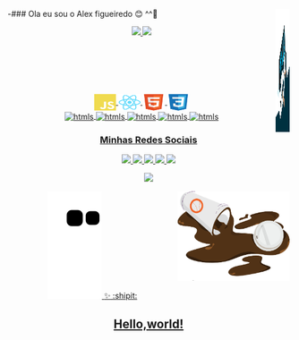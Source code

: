 -### Ola eu sou o Alex figueiredo 😊 ^^👋 
<img
 src="https://github.com/A-W806/repositorio_teste/blob/main/code.gif"
	width="25vw"
	height="220px"
	align="right"
/>


<div align="center">
  <a href="https://github.com/A-W806">
  <img height="150em" src="https://github-readme-stats.vercel.app/api?username=A-W806&show_icons=true&theme=omni&nclude_all_commits=true&count_private=true"/>
  <img height="150em" src="https://github-readme-stats.vercel.app/api/top-langs/?username=A-W806&layout=compact&langs_count=7&theme=omni"/>
</div>
<a href="https://github.com/A-W806">
<div style="display: inline_block"><br>
<div align="center">
    </br>
  <a href="https://github.com/A-W806">
  <div style="display: inline_block"><br>
     <div align="center">
    </br>
  <div align="left">
   </br>
</div>
</div>
</br>
	
	
<img align="center" alt="A-W806-Angular" height="30" width="40" src="https://raw.githubusercontent.com/devicons/devicon/master/icons/javascript/javascript-plain.svg">
<img align="center" alt="A-W806-fremeork" height="30" width="40" src="https://raw.githubusercontent.com/devicons/devicon/master/icons/react/react-original.svg">
<img align="center" alt="A-W806-HTML" height="30" width="40" src="https://raw.githubusercontent.com/devicons/devicon/master/icons/html5/html5-original.svg">
<img align="center" alt="A-W806-C#" height="30" width="40" src="https://raw.githubusercontent.com/devicons/devicon/master/icons/css3/css3-original.svg">
<div align="center">
	
<img align= "center" alt="htmls" src="https://img.shields.io/badge/HTML5-E34F26?style=for-the-badge&logo=html5&logoColor=white">
<img align= "center" alt="htmls" src="https://img.shields.io/badge/CSS-239120?&style=for-the-badge&logo=css3&logoColor=white">
<img align= "center" alt="htmls" src="https://img.shields.io/badge/C%23-239120?style=for-the-badge&logo=c-sharp&logoColor=white">
<img align= "center" alt="htmls" src="https://img.shields.io/badge/Python-3776AB?style=for-the-badge&logo=python&logoColor=white">
<img align= "center" alt="htmls" src="https://img.shields.io/badge/JavaScript-F7DF1E?style=for-the-badge&logo=javascript&logoColor=black">
    
### Minhas Redes Sociais
<div>
	
<a href="https://www.instagram.com/figueiredo_alex/" target="_blank"><img src="https://img.shields.io/badge/-Instagram-%23E4405F?style=for-the-badge&logo">
<a href="https://www.facebook.com/me/" target="_blank"><img src="https://img.shields.io/badge/Facebook-1877F2?style=for-the-badge&logo=facebook&logoColor=white">
<a href="https://accounts.google.com/SignOutOptions?hl=pt-BR&continue=https://mail.google.com&service=mail"><img src="https://img.shields.io/badge/-Gmail-%23333?style=for-the-badge&logo=gmail&logoCo">
<a href="https://www.linkedin.com/feed/?nis=true&lipi=urn%3Ali%3Apage%3Ad_flagship3_profile_view_base%3Bv%2FTXJxalQiuDwxot79dLkA%3D%3D" target="_blank"><img src="https://img.shields.io/badge/-LinkedIn-%230077B5?style=for-the-badge&logo">
<a href="https://mywhats.net/1570526" target="_blank"><img src="https://img.shields.io/badge/WhatsApp-25D366?style=for-the-badge&logo=whatsapp&logoColor=white">

<p align="center"> <img alingn="center" src="https://profile-counter.glitch.me/A-W806/count.svg" /></p>
  
![snake gif](https://github.com/A-W806/A-W806/blob/output/github-contribution-grid-snake.svg) 
  :sparkles:
  :shipit: 
	<img
     src="https://github.com/A-W806/repositorio_teste/blob/main/adornment-5.png"
	width="200px"
	height="160px"
	align="right"/>

<h2>Hello,world!</h2>

  
  
  
